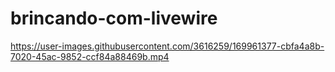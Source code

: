 # brincando-com-livewire

https://user-images.githubusercontent.com/3616259/169961377-cbfa4a8b-7020-45ac-9852-ccf84a88469b.mp4
